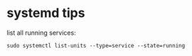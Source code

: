 # systemd tips

list all running services:
```
sudo systemctl list-units --type=service --state=running
```



